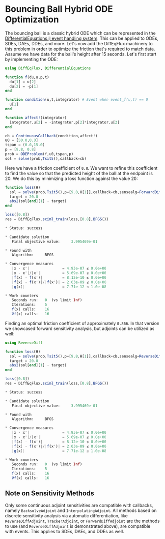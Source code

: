 # Bouncing Ball Hybrid ODE Optimization

The bouncing ball is a classic hybrid ODE which can be represented in
the [DifferentialEquations.jl event handling system](https://diffeq.sciml.ai/stable/features/callback_functions/). This can be applied to ODEs, SDEs, DAEs, DDEs,
and more. Let's now add the DiffEqFlux machinery to this
problem in order to optimize the friction that's required to match
data. Assume we have data for the ball's height after 15 seconds. Let's
first start by implementing the ODE:

```julia
using DiffEqFlux, DifferentialEquations

function f(du,u,p,t)
  du[1] = u[2]
  du[2] = -p[1]
end

function condition(u,t,integrator) # Event when event_f(u,t) == 0
  u[1]
end

function affect!(integrator)
  integrator.u[2] = -integrator.p[2]*integrator.u[2]
end

cb = ContinuousCallback(condition,affect!)
u0 = [50.0,0.0]
tspan = (0.0,15.0)
p = [9.8, 0.8]
prob = ODEProblem(f,u0,tspan,p)
sol = solve(prob,Tsit5(),callback=cb)
```

Here we have a friction coefficient of `0.8`. We want to refine this
coefficient to find the value so that the predicted height of the ball
at the endpoint is 20. We do this by minimizing a loss function against
the value 20:

```julia
function loss(θ)
  sol = solve(prob,Tsit5(),p=[9.8,θ[1]],callback=cb,sensealg=ForwardDiffSensitivity())
  target = 20.0
  abs2(sol[end][1] - target)
end

loss([0.8])
res = DiffEqFlux.sciml_train(loss,[0.8],BFGS())
```

```julia
* Status: success

* Candidate solution
   Final objective value:     3.995469e-01

* Found with
   Algorithm:     BFGS

* Convergence measures
   |x - x'|               = 4.93e-07 ≰ 0.0e+00
   |x - x'|/|x'|          = 5.69e-07 ≰ 0.0e+00
   |f(x) - f(x')|         = 8.12e-10 ≰ 0.0e+00
   |f(x) - f(x')|/|f(x')| = 2.03e-09 ≰ 0.0e+00
   |g(x)|                 = 7.71e-12 ≤ 1.0e-08

* Work counters
   Seconds run:   0  (vs limit Inf)
   Iterations:    5
   f(x) calls:    16
   ∇f(x) calls:   16
```

Finding an optimal friction coefficient of approximately `0.866`. In
that version we showcased forward sensitivity analysis, but adjoints
can be utilized as well:

```julia
using ReverseDiff

function loss(θ)
  sol = solve(prob,Tsit5(),p=[9.8,θ[1]],callback=cb,sensealg=ReverseDiffAdjoint())
  target = 20.0
  abs2(sol[end][1] - target)
end

loss([0.8])
res = DiffEqFlux.sciml_train(loss,[0.8],BFGS())
```

```julia
* Status: success

* Candidate solution
   Final objective value:     3.995469e-01

* Found with
   Algorithm:     BFGS

* Convergence measures
   |x - x'|               = 4.93e-07 ≰ 0.0e+00
   |x - x'|/|x'|          = 5.69e-07 ≰ 0.0e+00
   |f(x) - f(x')|         = 8.12e-10 ≰ 0.0e+00
   |f(x) - f(x')|/|f(x')| = 2.03e-09 ≰ 0.0e+00
   |g(x)|                 = 7.71e-12 ≤ 1.0e-08

* Work counters
   Seconds run:   0  (vs limit Inf)
   Iterations:    5
   f(x) calls:    16
   ∇f(x) calls:   16
```

## Note on Sensitivity Methods

Only some continuous adjoint sensitivities are compatible with callbacks, namely
`BacksolveAdjoint` and `InterpolatingAdjoint`. All methods based on discrete sensitivity
analysis via automatic differentiation, like `ReverseDiffAdjoint`, `TrackerAdjoint`, or
`ForwardDiffAdjoint` are the methods to use (and `ReverseDiffAdjoint` is demonstrated above),
are compatible with events. This applies to SDEs, DAEs, and DDEs as well.
